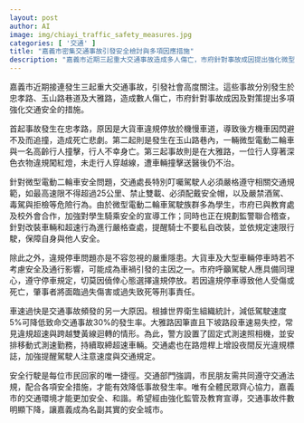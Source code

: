 ```yaml
---
layout: post
author: AI
image: img/chiayi_traffic_safety_measures.jpg
categories: [ '交通' ]
title: "嘉義市密集交通事故引發安全檢討與多項因應措施"
description: "嘉義市近期三起重大交通事故造成多人傷亡，市府針對事故成因提出強化微型電動二輪車規範、加強監警聯合稽查、嚴格取締違規停車及超速行為等多項交通安全措施，旨在提升市民行車與行人安全，打造更和諧的交通環境。"
---
```

嘉義市近期接連發生三起重大交通事故，引發社會高度關注。這些事故分別發生於忠孝路、玉山路巷道及大雅路，造成數人傷亡，市府針對事故成因及對策提出多項強化交通安全的措施。

首起事故發生在忠孝路，原因是大貨車違規停放於機慢車道，導致後方機車因閃避不及而追撞，造成死亡悲劇。第二起則是發生在玉山路巷內，一輛微型電動二輪車與一名高齡行人撞擊，行人不幸身亡。第三起事故則是在大雅路，一位行人穿著深色衣物違規闖紅燈，未走行人穿越線，遭車輛撞擊送醫後仍不治。

針對微型電動二輪車安全問題，交通處長特別叮囑駕駛人必須嚴格遵守相關交通規範，如最高速限不得超過25公里、禁止雙載、必須配戴安全帽，以及嚴禁酒駕、毒駕與拒檢等危險行為。由於微型電動二輪車駕駛族群多為學生，市府已與教育處及校外會合作，加強對學生騎乘安全的宣導工作；同時也正在規劃監警聯合稽查，針對改裝車輛和超速行為進行嚴格查處，提醒騎士不要私自改裝，並依規定速限行駛，保障自身與他人安全。

除此之外，違規停車問題亦是不容忽視的嚴重隱患。大貨車及大型車輛停車時若不考慮安全及通行影響，可能成為車禍引發的主因之一。市府呼籲駕駛人應具備同理心，遵守停車規定，切莫因僥倖心態選擇違規停放。若因違規停車導致他人受傷或死亡，肇事者將面臨過失傷害或過失致死等刑事責任。

車速過快是交通事故頻發的另一大原因。根據世界衛生組織統計，減低駕駛速度5%可降低致命交通事故30%的發生率。大雅路因筆直且下坡路段車速易失控，常見違規超速與跨越雙黃線迴轉的情形。為此，警方設置了固定式測速照相機，並安排移動式測速勤務，持續取締超速車輛。交通處也在路燈桿上增設夜間反光違規標誌，加強提醒駕駛人注意速度與交通規定。

安全行駛是每位市民回家的唯一捷徑。交通部門強調，市民朋友需共同遵守交通法規，配合各項安全措施，才能有效降低事故發生率。唯有全體民眾齊心協力，嘉義市的交通環境才能更加安全、和諧。希望經由強化監管及教育宣導，交通事故件數明顯下降，讓嘉義成為名副其實的安全城市。